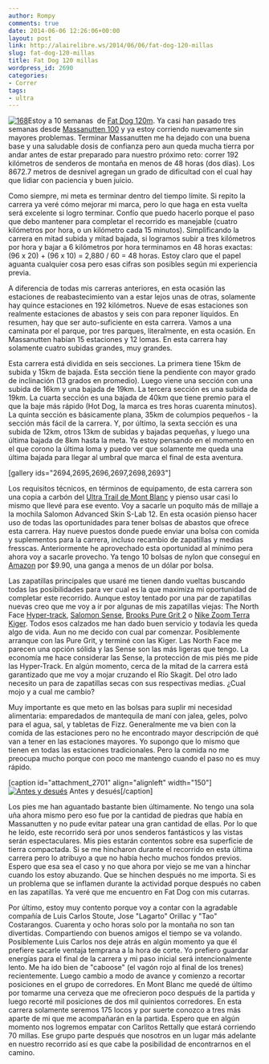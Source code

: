 ```yaml
---
author: Rompy
comments: true
date: 2014-06-06 12:26:06+00:00
layout: post
link: http://alairelibre.ws/2014/06/06/fat-dog-120-millas
slug: fat-dog-120-millas
title: Fat Dog 120 millas
wordpress_id: 2690
categories:
- Correr
tags:
- ultra
---
```


[![168](http://alairelibre.ws/wp-content/uploads/2014/06/168-426x640.jpg)](http://alairelibre.ws/wp-content/uploads/2014/06/168.jpg)Estoy a 10 semanas  de [Fat Dog 120m](http://www.mountainmadness.ca/fatdog.php). Ya casi han pasado tres semanas desde [Massanutten 100](http://www.vhtrc.org/mmt/) y ya estoy corriendo nuevamente sin mayores problemas. Terminar Massanutten me ha dejado con una buena base y una saludable dosis de confianza pero aun queda mucha tierra por andar antes de estar preparado para nuestro próximo reto: correr 192 kilómetros de senderos de montaña en menos de 48 horas (dos días). Los 8672.7 metros de desnivel agregan un grado de dificultad con el cual hay que lidiar con paciencia y buen juicio.

Como siempre, mi meta es terminar dentro del tiempo límite. Si repito la carrera ya veré cómo mejorar mi marca, pero lo que haga en esta vuelta será excelente si logro terminar. Confío que puedo hacerlo porque el paso que debo mantener para completar el recorrido es manejable (cuatro kilómetros por hora, o un kilómetro cada 15 minutos). Simplificando la carrera en mitad subida y mitad bajada, si logramos subir a tres kilómetros por hora y bajar a 6 kilómetros por hora terminamos en 48 horas exactas: (96 x 20) + (96 x 10) = 2,880 / 60 = 48 horas. Estoy claro que el papel aguanta cualquier cosa pero esas cifras son posibles según mi experiencia previa.

A diferencia de todas mis carreras anteriores, en esta ocasión las estaciones de reabastecimiento van a estar lejos unas de otras, solamente hay quince estaciones en 192 kilómetros. Nueve de esas estaciones son realmente estaciones de abastos y seis con para reponer líquidos. En resumen, hay que ser auto-suficiente en esta carrera. Vamos a una caminata por el parque, por tres parques, literalmente, en esta ocasión. En Massanutten habían 15 estaciones y 12 lomas. En esta carrera hay solamente cuatro subidas grandes, muy grandes.

Esta carrera está dividida en seis secciones. La primera tiene 15km de subida y 15km de bajada. Esta sección tiene la pendiente con mayor grado de inclinación (13 grados en promedio). Luego viene una sección con una subida de 16km y una bajada de 19km. La tercera sección es una subida de 19km. La cuarta sección es una bajada de 40km que tiene premio para el que la baje más rápido (Hot Dog, la marca es tres horas cuarenta minutos). La quinta sección es básicamente plana, 35km de columpios pequeños - la sección más fácil de la carrera. Y, por último, la sexta sección es una subida de 12km, otros 13km de subidas y bajadas pequeñas, y luego una última bajada de 8km hasta la meta. Ya estoy pensando en el momento en el que corono la última loma y puedo ver que solamente me queda una última bajada para llegar al umbral que marca el final de esta aventura.

[gallery ids="2694,2695,2696,2697,2698,2693"]

Los requisitos técnicos, en términos de equipamento, de esta carrera son una copia a carbón del [Ultra Trail de Mont Blanc](http://alairelibre.ws/2012/07/05/equipo-para-mont-blanc) y pienso usar casi lo mismo que llevé para ese evento. Voy a sacarle un poquito más de millaje a la mochila Salomon Advanced Skin S-Lab 12. En esta ocasión pienso hacer uso de todas las oportunidades para tener bolsas de abastos que ofrece esta carrera. Hay nueve puestos donde puede enviar una bolsa con comida y suplementos para la carrera, incluso recambio de zapatillas y medias fresscas. Anteriormente he aprovechado esta oportunidad al mínimo pera ahora voy a sacarle provecho. Ya tengo 10 bolsas de nylon que conseguí en [Amazon](http://www.amazon.com/gp/product/B00KFOX7DS/ref=oh_details_o00_s00_i00?ie=UTF8&psc=1) por $9.90, una ganga a menos de un dólar por bolsa.

Las zapatillas principales que usaré me tienen dando vueltas buscando todas las posibilidades para ver cual es la que maximiza mi oportunidad de completar este recorrido. Aunque estoy tentado por una par de zapatillas nuevas creo que me voy a ir por algunas de mis zapatillas viejas: The North Face [Hyper-track](http://www.runningwarehouse.com/The_North_Face_Hyper-Track_Guide/descpageMRS-NFHTGM1.html), [Salomon Sense](http://www.runningwarehouse.com/Salomon_S-Lab_Sense_3_Ultra/descpageMRS-SSLS2M1.html), [Brooks Pure Grit 2](http://www.runningwarehouse.com/Brooks_PureGrit_2/descpageMRS-BPGR2M1.html) o [Nike Zoom Terra Kiger](http://www.runningwarehouse.com/Nike_Zoom_Terra_Kiger/descpageMRS-NZMTKM4.html). Todos esos calzados me han dado buen servicio y todavía les queda algo de vida. Aun no me decido con cual par comenzar. Posiblemente arranque con las Pure Grit, y terminé con las Kiger. Las North Face me parecen una opción sólida y las Sense son las más ligeras que tengo. La economía me hace considerar las Sense, la protección de mis piés me pide las Hyper-Track. En algún momento, cerca de la mitad de la carrera está garantizado que me voy a mojar cruzando el Río Skagit. Del otro lado necesito un para de zapatillas secas con sus respectivas medias. ¿Cual mojo y a cual me cambio?

Muy importante es que meto en las bolsas para suplir mi necesidad alimentaria: emparedados de mantequila de maní con jalea, geles, polvo para el agua, sal, y tabletas de Fizz. Generalmente me va bien con la comida de las estaciones pero no he encontrado mayor descripción de qué van a tener en las estaciones mayores. Yo supongo que lo mismo que tienen en todas las estaciones tradicionales. Pero la comida no me preocupa mucho porque con poco me mantengo cuando el paso no es muy rápido.

[caption id="attachment_2701" align="alignleft" width="150"][![Antes y desués](http://alairelibre.ws/wp-content/uploads/2014/06/antesydespues-150x150.jpg)](http://alairelibre.ws/wp-content/uploads/2014/06/antesydespues.jpg) Antes y desués[/caption]

Los pies me han aguantado bastante bien últimamente. No tengo una sola uña ahora mismo pero eso fue por la cantidad de piedras que había en Massanutten y no pude evitar patear una gran cantidad de ellas. Por lo que he leído, este recorrido será por unos senderos fantásticos y las vistas serán espectaculares. Mis pies estarán contentos sobre esa superficie de tierra compactada. Si se me hincharon durante el recorrido en esta última carrera pero lo atribuyo a que no había hecho muchos fondos previos. Espero que esa sea el caso y no que ahora por viejo se me van a hinchar cuando los estoy abuzando. Que se hinchen después no me importa. Si es un problema que se inflamen durante la actividad porque después no caben en las zapatillas. Ya veré que me encuentro en Fat Dog con mis cutarras.

Por último, estoy muy contento porque voy a contar con la agradable compañía de Luis Carlos Stoute, Jose "Lagarto" Orillac y "Tao" Costarangos. Cuarenta y ocho horas solo por la montaña no son tan divertidas. Compartiendo con buenos amigos el tiempo se va volando. Posiblemente Luis Carlos nos deje atrás en algún momento ya que él prefiere sacarle ventaja temprana a la hora de corte. Yo prefiero guardar energías para el final de la carrera y mi paso inicial será intencionalmente lento. Me ha ido bien de "caboose" (el vagón rojo al final de los trenes) recientemente. Luego cambio a modo de avance y comienzo a recortar posiciones en el grupo de corredores. En Mont Blanc me quedé de último por tomarme una cerveza que me ofrecieron poco después de la partida y luego recorté mil posiciones de dos mil quinientos corredores. En esta carrera solamente seremos 175 locos y por suerte conozco a tres más aparte de mi que me acompañarán en la partida. Espero que en algún momento nos logremos empatar con Carlitos Rettally que estará corriendo 70 millas. Ese grupo parte después que nosotros en un lugar más adelante en nuestro recorrido así es que cabe la posibilidad de encontrarnos en el camino.


